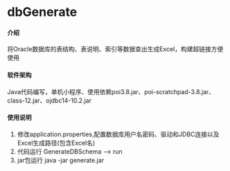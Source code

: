 # dbGenerate

#### 介绍
将Oracle数据库的表结构、表说明、索引等数据查出生成Excel，构建超链接方便使用

#### 软件架构
Java代码编写，单机小程序、使用依赖poi3.8.jar、poi-scratchpad-3.8.jar、class-12.jar、ojdbc14-10.2.jar

#### 使用说明

1.  修改application.properties,配置数据库用户名密码、驱动和JDBC连接以及Excel生成路径(包含Excel名)
2.  代码运行 GenerateDBSchema --> run
3.  jar包运行 java -jar generate.jar
